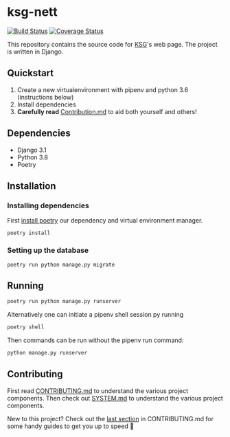 # ksg-nett
[![Build Status](https://travis-ci.org/KSG-IT/ksg-nett.svg?branch=develop)](https://travis-ci.org/KSG-IT/ksg-nett)
[![Coverage Status](https://coveralls.io/repos/github/KSG-IT/ksg-nett/badge.svg?branch=develop)](https://coveralls.io/github/KSG-IT/ksg-nett?branch=develop)

This repository contains the source code for [KSG](https://www.samfundet.no/kafe-og-serveringsgjengen)'s web page. The project is written in Django.

## Quickstart

1. Create a new virtualenvironment with pipenv and python 3.6 (instructions below)
2. Install dependencies
3. **Carefully read** [Contribution.md](https://github.com/KSG-IT/ksg-nett/blob/develop/CONTRIBUTING.md) to aid both yourself and others!

## Dependencies
* Django 3.1
* Python 3.8
* Poetry

## Installation

### Installing dependencies
First [install poetry](https://python-poetry.org/docs/#installation) our dependency and virtual environment manager.

    poetry install
    
### Setting up the database

```
poetry run python manage.py migrate
```

## Running 

```bash
poetry run python manage.py runserver
```

Alternatively one can initiate a pipenv shell session py running
```bash
poetry shell
```

Then commands can be run without the pipenv run command:
```bash
python manage.py runserver
```

## Contributing

First read [CONTRIBUTING.md](https://github.com/KSG-IT/ksg-nett/blob/develop/CONTRIBUTING.md) to understand the various project components. Then check out [SYSTEM.md](https://github.com/KSG-IT/ksg-nett/blob/develop/SYSTEM.md) to understand the various project components.

New to this project? Check out the [last section](https://github.com/KSG-IT/ksg-nett/blob/develop/CONTRIBUTING.md#guides-for-semi-noobs) in CONTRIBUTING.md for some handy guides to get you up to speed 💪
